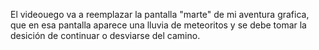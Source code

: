 El videouego va a reemplazar la pantalla "marte" de mi aventura grafica, que en esa pantalla aparece una lluvia de meteoritos y se debe tomar la desición de continuar o desviarse del camino.
